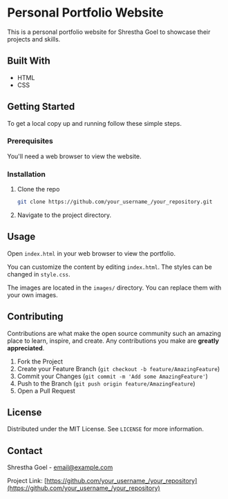 # Personal Portfolio Website

This is a personal portfolio website for Shrestha Goel to showcase their projects and skills.

## Built With

*   HTML
*   CSS

## Getting Started

To get a local copy up and running follow these simple steps.

### Prerequisites

You'll need a web browser to view the website.

### Installation

1.  Clone the repo
    ```sh
    git clone https://github.com/your_username_/your_repository.git
    ```
2.  Navigate to the project directory.

## Usage

Open `index.html` in your web browser to view the portfolio.

You can customize the content by editing `index.html`. The styles can be changed in `style.css`.

The images are located in the `images/` directory. You can replace them with your own images.

## Contributing

Contributions are what make the open source community such an amazing place to learn, inspire, and create. Any contributions you make are **greatly appreciated**.

1.  Fork the Project
2.  Create your Feature Branch (`git checkout -b feature/AmazingFeature`)
3.  Commit your Changes (`git commit -m 'Add some AmazingFeature'`)
4.  Push to the Branch (`git push origin feature/AmazingFeature`)
5.  Open a Pull Request

## License

Distributed under the MIT License. See `LICENSE` for more information.

## Contact

Shrestha Goel - email@example.com

Project Link: [https://github.com/your_username_/your_repository](https://github.com/your_username_/your_repository)
